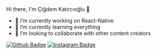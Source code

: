   Hi there, I'm Çiğdem Katırcıoğlu 👋  


- 🔭 I’m currently working on React-Native
- 🌱 I’m currently learning everything 
- 👯 I’m looking to collaborate with other content creators


[![Github Badge](https://img.shields.io/badge/-Github-000?style=quare&labelColor=000&logo=Github&logoColor=white&link=link)](link) 
[![Instagram Badge](https://img.shields.io/badge/-Instagram-C13584?style=flat-quare&labelColor=C13584&logo=instagram&logoColor=white&link=link)](link) 






